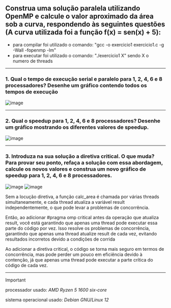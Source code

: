  
## Construa uma solução paralela utilizando OpenMP e calcule o valor aproximado da área sob a curva,  respondendo às seguintes questões (A curva utilizada foi a função f(x) = sen(x) + 5):

+ para compilar foi utilizado o comando: "gcc -o exercicio1 exercicio1.c -g -Wall -fopenmp -lm"
+ para executar foi utilizado o comando: "./exercicio1 X" sendo X o numero de threads
---
### 1. Qual o tempo de execução serial e paralelo para 1, 2, 4, 6 e 8 processadores? Desenhe um gráfico contendo todos os tempos de execução
![image](https://github.com/Victor-Vaglieri/paralela/assets/127432508/188f4c49-d751-4842-a718-7fc1499d9121)

---
### 2. Qual o speedup para 1, 2, 4, 6 e 8 processadores? Desenhe um gráfico mostrando os diferentes valores de speedup.
![image](https://github.com/Victor-Vaglieri/paralela/assets/127432508/26c437be-2e19-4ff4-be63-437be9b2bf3b)

---
### 3. Introduza na sua solução a diretiva critical. O que muda? Para provar seu ponto, refaça a solução com essa abordagem, calcule os novos valores e construa um novo gráfico de speedup para 1, 2, 4, 6 e 8 processadores.



![image](https://github.com/Victor-Vaglieri/paralela/assets/127432508/3216994e-bb0f-47c6-9eea-2a3b337db59f)
![image](https://github.com/Victor-Vaglieri/paralela/assets/127432508/ce22a894-c7a6-43e2-b148-8b898bf525b2)

   Sem a locução diretiva, a função calc_area é chamada por várias threads simultaneamente, e cada thread atualiza a variável result independentemente, o que pode levar a problemas de concorrência.

   Então, ao adicionar #pragma omp critical antes da operação que atualiza result, você está garantindo que apenas uma thread pode executar essa parte do código por vez. Isso resolve os problemas de concorrência, garantindo que apenas uma thread atualize result de cada vez, evitando resultados incorretos devido a condições de corrida

   Ao adicionar a diretiva critical, o código se torna mais seguro em termos de concorrência, mas pode perder um pouco em eficiência devido à contenção, já que apenas uma  thread pode executar a parte crítica do código de cada vez.


---
> [!IMPORTANT]
> processador usado: *AMD Ryzen 5 1600 six-core*
> 
> sistema operacional usado: *Debian GNU/Linux 12*
